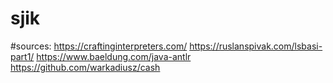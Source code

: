 # sjik

#sources:
https://craftinginterpreters.com/
https://ruslanspivak.com/lsbasi-part1/
https://www.baeldung.com/java-antlr
https://github.com/warkadiusz/cash
